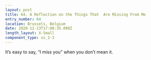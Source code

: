 ```yaml
---
layout: post
title: 64. A Reflection on the Things That  Are Missing From Me
entry_number: 64
location: Brussels, Belgium
date: 2020-12-13T17:08:35.098Z
length_layout: X-Small
component_type: xs_2-3
---
```

It’s easy to say, “I miss you” when you don’t mean it.
